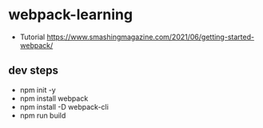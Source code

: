 # webpack-learning

* Tutorial <https://www.smashingmagazine.com/2021/06/getting-started-webpack/>

## dev steps

* npm init -y
* npm install webpack
* npm install -D webpack-cli
* npm run build

